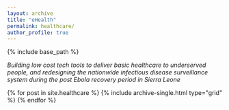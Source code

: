 ```yaml
---
layout: archive
title: "eHealth"
permalink: healthcare/
author_profile: true
---
```

{% include base_path %}


*Building low cost tech tools to deliver basic healthcare to underserved people, 
and redesigning the nationwide infectious disease surveillance system 
during the post Ebola recovery period in Sierra Leone*

<!-- <figure class="half">
  <a href="/healthcare" target="_blank"> 
    <img src="/images/koldokta.png">
  </a>
   <a href="/healthcare" target="_blank">
    <img src="/images/teamimage2.jpg">
   </a>
</figure>  -->

<div class="grid__wrapper">
  {% for post in site.healthcare %}
    {% include archive-single.html type="grid" %}
  {% endfor %}
</div>